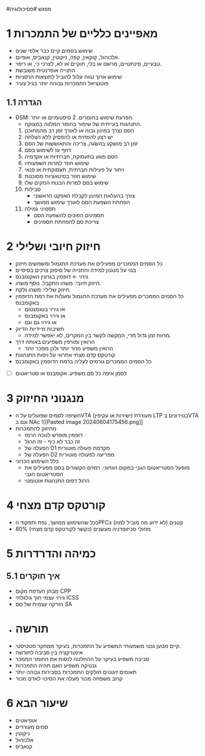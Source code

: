 
#מפגש #פסיכולוגיה
# 1	מאפיינים כלליים של התמכרות
- שימוש בסמים קיים כבר אלפי שנים
- אלכוהול, קוקאין, קפה, ניקוטין, קנאביס, אופיום. 
- טבעיים, סינתטיים, מרשם או בלי, חוקיים או לא, לצרכי כי, או ריפוי. 
- התנייה אופרנטית משובשת
- שימוש ארוך טווח עלול להוביל לתוצאות הרסניות
- פוטנציאל התמכרות גבוהה יותר בגיל צעיר
## 1.1	הגדרה
- DSM: הפרעת שימוש בחומרים. 2 סיפטומיים או יותר. 
	- התנהגות בעייתית של שימור בחומר המלווה במצוקה.
	1. הסם נצרך במינון גבוה או לאורך זמן רב מהמתוכנן
	2. יש רצון להפחית או להפסיק ללא הצלחה
	3. זמן רב מושקע בהשגה, צריכה והתאוששות של הסם
	4. דחף עז לשימוש בסם
	5. הסם פוגע בתעסוקה, חברתיות או אקדמיה
	6. שימוש חוזר למרות השפעותיו
	7. ויתור על פעילות חברתית, תעסוקתית או פנאי
	8. שימוש חוזר בסיטאציות מסוכנות
	9. שימוש בסם למרות הבנות הנזקים שלו
	10. סבילות
		- צורך בהעלאת המינון לקבלת האפקט הראשוני
		- הפחתת השפעת הסם לאורך שימוש ממושך
	11. תסמיני גמילה
		- תסמינים הפוכים להשפעת הסם
		- צריכת סם להפחתת תסמינים
# 2	חיזוק חיובי ושלילי
- כל הסמים הממכרים מפעילים את מערכת התגמול ומשמשים חיזוק
- בנוי על מנגנון למידה והתנייה של סיפוק צרכים בסיסיים
- גירוי ← דופמין בגרעין האקומבנס
- חיזוק חיובי: משהו התקבל. נוסף משהו. 
- חיזוק שלילי: משהו נלקח. 
- כל הסמים הממכרים מפעילים את מערכת התגמול ומעלות את רמת הדופמין באקומבנס
	- או גירוי בטגמנטום
	- או גירוי באקומבנס
	- או גירוי גם וגם
- חשיבות מיידיות הדיוק
	- מרווח זמן גדול מדי, המקשה לקשר בין המקרים, לא יאפשר למידה. 
- הרואין ומורפין משפיעים באותה דרך
	- הרואין משפיע מהר יותר ולכן ממכר יותר
- קורטקס קדם מצחי אחראי על ויסות התנהגות
- כל הסמים הממכרים גורמים לעליה ברמת הדופמין באקומבנס
- [ ] לסמן איפה כל סם משפיע. אקומבנס או סטריאטום
# 3	מנגנוני החיזוק
- חשיפה לסמים שפועלים על הVTA (ישירות או עקיפין) מעוררת LTP בנוירונים בVTA וגם ב NAc
![[Pasted image 20240604175456.png]]
- מחיזוק להתמכרות
	- דופמין מופרש לנוכח הרמז
	- זה כבר לא כיף - זה הרגל
	- הפעלה של D1 מקדמת פעולה מוטורית
	- הפעלה של D2 מפריעה לפעולה מוטורית
- כלל השימוש הכרוני
	- מופעל הסטריאטום הגבי במקום הגחוני. רמזים הקשורים בסם מפעילים את הסטריאטום הגבי
	- הרגל דפוס התנהגות אוטומטי
# 4	קורטקס קדם מצחי
- ככל שהשימוש ממושך, נפח ותפקוד הPFCx קטנים (לא ידוע מה מוביל למה)
- 80% מחולי סכיזופרניה מעשנים (כקשר לקורטקס קדם מצחי)
# 5	כמיהה והדרדרות
## 5.1	איך חוקרים
- מבחן העדפת מקום CPP
- גירוי עצמי תוך גולגלתי ICSS
- הזרקה עצמית של סם SA
- # תורשה
- קיים מטען גנטי משמעותי המשפיע על התמכרות, בעיקר ממחקר סטטיסטי. 
- אינטרקציה בין סביבה לתורשה
- סביבה משפיע בעיקר על ההחלטה לנסות את החומר הממכר
- גנטיקה משפיע האם תהיה התמכרות
- תאומים זיגוטים חולקים התמכרות בסבירות גבוהה יותר
- קרוב משפחה מכור מעלה את הסיכוי לאדם מכור 
# 6	שיעור הבא
- אופיאטים
- סמים מעוררים
- ניקוטין
- אלכוהול
- קנאביס